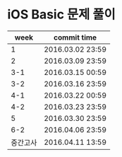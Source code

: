 # iOS Basic 문제 풀이

| week | commit time |
|----------------|-----------------------------------------------|
| 1 | 2016.03.02 23:59 |
| 2 | 2016.03.09 23:59 |
| 3-1 | 2016.03.15 00:59 |
| 3-2 | 2016.03.16 23:59 |  
| 4-1 | 2016.03.22 00:59 |
| 4-2 | 2016.03.23 23:59 |
| 5 | 2016.03.30 23:59 | 
| 6-2 | 2016.04.06 23:59 | 
| 중간고사 | 2016.04.11 13:59 | 
